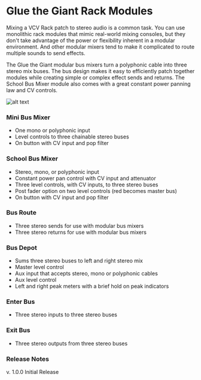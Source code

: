 # Glue the Giant Rack Modules

Mixing a VCV Rack patch to stereo audio is a common task.
You can use monolithic rack modules that mimic real-world mixing consoles, but they don't take advantage of the power or flexibility inherent in a modular environment.
And other modular mixers tend to make it complicated to route multiple sounds to send effects.

The Glue the Giant modular bus mixers turn a polyphonic cable into three stereo mix buses.
The bus design makes it easy to efficiently patch together modules while creating simple or complex effect sends and returns.
The School Bus Mixer module also comes with a great constant power panning law and CV controls.

![alt text](https://github.com/gluethegiant/gtg-rack/blob/master/design/screenshot.png)

### Mini Bus Mixer

* One mono or polyphonic input
* Level controls to three chainable stereo buses
* On button with CV input and pop filter

### School Bus Mixer

* Stereo, mono, or polyphonic input
* Constant power pan control with CV input and attenuator
* Three level controls, with CV inputs, to three stereo buses
* Post fader option on two level controls (red becomes master bus)
* On button with CV input and pop filter

### Bus Route

* Three stereo sends for use with modular bus mixers
* Three stereo returns for use with modular bus mixers

### Bus Depot

* Sums three stereo buses to left and right stereo mix
* Master level control
* Aux input that accepts stereo, mono or polyphonic cables
* Aux level control
* Left and right peak meters with a brief hold on peak indicators

### Enter Bus

* Three stereo inputs to three stereo buses

### Exit Bus

* Three stereo outputs from three stereo buses

### Release Notes

v. 1.0.0 Initial Release
